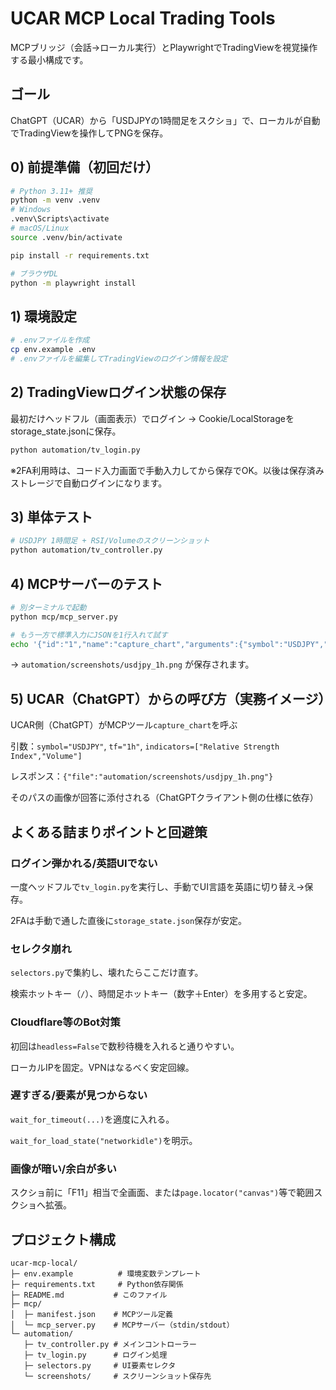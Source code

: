 # UCAR MCP Local Trading Tools

MCPブリッジ（会話→ローカル実行）とPlaywrightでTradingViewを視覚操作する最小構成です。

## ゴール
ChatGPT（UCAR）から「USDJPYの1時間足をスクショ」で、ローカルが自動でTradingViewを操作してPNGを保存。

## 0) 前提準備（初回だけ）

```bash
# Python 3.11+ 推奨
python -m venv .venv
# Windows
.venv\Scripts\activate
# macOS/Linux
source .venv/bin/activate

pip install -r requirements.txt

# ブラウザDL
python -m playwright install
```

## 1) 環境設定

```bash
# .envファイルを作成
cp env.example .env
# .envファイルを編集してTradingViewのログイン情報を設定
```

## 2) TradingViewログイン状態の保存

最初だけヘッドフル（画面表示）でログイン → Cookie/LocalStorageをstorage_state.jsonに保存。

```bash
python automation/tv_login.py
```

※2FA利用時は、コード入力画面で手動入力してから保存でOK。以後は保存済みストレージで自動ログインになります。

## 3) 単体テスト

```bash
# USDJPY 1時間足 + RSI/Volumeのスクリーンショット
python automation/tv_controller.py
```

## 4) MCPサーバーのテスト

```bash
# 別ターミナルで起動
python mcp/mcp_server.py

# もう一方で標準入力にJSONを1行入れて試す
echo '{"id":"1","name":"capture_chart","arguments":{"symbol":"USDJPY","tf":"1h","indicators":["Relative Strength Index","Volume"],"outfile":"automation/screenshots/usdjpy_1h.png"}}' | python mcp/mcp_server.py
```

→ `automation/screenshots/usdjpy_1h.png` が保存されます。

## 5) UCAR（ChatGPT）からの呼び方（実務イメージ）

UCAR側（ChatGPT）がMCPツール`capture_chart`を呼ぶ

引数：`symbol="USDJPY"`, `tf="1h"`, `indicators=["Relative Strength Index","Volume"]`

レスポンス：`{"file":"automation/screenshots/usdjpy_1h.png"}`

そのパスの画像が回答に添付される（ChatGPTクライアント側の仕様に依存）

## よくある詰まりポイントと回避策

### ログイン弾かれる/英語UIでない
一度ヘッドフルで`tv_login.py`を実行し、手動でUI言語を英語に切り替え→保存。

2FAは手動で通した直後に`storage_state.json`保存が安定。

### セレクタ崩れ
`selectors.py`で集約し、壊れたらここだけ直す。

検索ホットキー（`/`）、時間足ホットキー（数字＋Enter）を多用すると安定。

### Cloudflare等のBot対策
初回は`headless=False`で数秒待機を入れると通りやすい。

ローカルIPを固定。VPNはなるべく安定回線。

### 遅すぎる/要素が見つからない
`wait_for_timeout(...)`を適度に入れる。

`wait_for_load_state("networkidle")`を明示。

### 画像が暗い/余白が多い
スクショ前に「F11」相当で全画面、または`page.locator("canvas")`等で範囲スクショへ拡張。

## プロジェクト構成

```
ucar-mcp-local/
├─ env.example          # 環境変数テンプレート
├─ requirements.txt     # Python依存関係
├─ README.md           # このファイル
├─ mcp/
│  ├─ manifest.json    # MCPツール定義
│  └─ mcp_server.py    # MCPサーバー（stdin/stdout）
└─ automation/
   ├─ tv_controller.py # メインコントローラー
   ├─ tv_login.py      # ログイン処理
   ├─ selectors.py     # UI要素セレクタ
   └─ screenshots/     # スクリーンショット保存先
```
